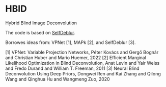 # HBID
Hybrid Blind Image Deconvolution

The code is based on [SelfDeblur](https://github.com/csdwren/SelfDeblur).

Borrowes ideas from: VPNet [1], MAPk [2], and SelfDeblur [3].

[1] VPNet: Variable Projection Networks, Péter Kovács and Gergő Bognár and Christian Huber and Mario Huemer, 2022
[2] Efficient Marginal Likelihood Optimization in Blind Deconvolution, Anat Levin and Yair Weiss and Fredo Durand and William T. Freeman, 2011
[3] Neural Blind Deconvolution Using Deep Priors, Dongwei Ren and Kai Zhang and Qilong Wang and Qinghua Hu and Wangmeng Zuo, 2020